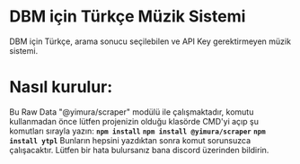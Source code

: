 # DBM için Türkçe Müzik Sistemi
DBM için Türkçe, arama sonucu seçilebilen ve API Key gerektirmeyen müzik sistemi.

# Nasıl kurulur:
Bu Raw Data "@yimura/scraper" modülü ile çalışmaktadır, komutu kullanmadan önce lütfen projenizin olduğu klasörde CMD'yi açıp şu komutları sırayla yazın:
**`npm install`**
**`npm install @yimura/scraper`**
**`npm install ytpl`**
Bunların hepsini yazdıktan sonra komut sorunsuzca çalışacaktır. Lütfen bir hata bulursanız bana discord üzerinden bildirin.

